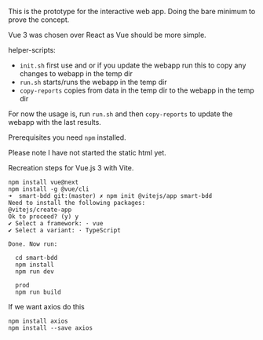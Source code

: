 This is the prototype for the interactive web app. Doing the bare minimum to prove the concept.

Vue 3 was chosen over React as Vue should be more simple.

helper-scripts:
* `init.sh` first use and or if you update the webapp run this to copy any changes to webapp in the temp dir
* `run.sh` starts/runs the webapp in the temp dir
* `copy-reports` copies from data in the temp dir to the webapp in the temp dir

For now the usage is, run `run.sh` and then `copy-reports` to update the webapp with the last results.

Prerequisites you need `npm` installed.

Please note I have not started the static html yet.

Recreation steps for Vue.js 3 with Vite. 

```shell
npm install vue@next
npm install -g @vue/cli
➜  smart-bdd git:(master) ✗ npm init @vitejs/app smart-bdd
Need to install the following packages:
@vitejs/create-app
Ok to proceed? (y) y
✔ Select a framework: · vue
✔ Select a variant: · TypeScript

Done. Now run:

  cd smart-bdd
  npm install
  npm run dev
  
  prod 
  npm run build
```

If we want axios do this
```
npm install axios
npm install --save axios
```